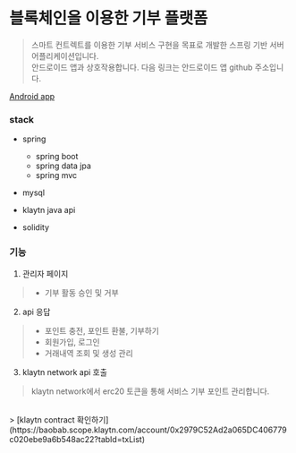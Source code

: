 # 블록체인을 이용한 기부 플랫폼

> 스마트 컨트렉트를 이용한 기부 서비스 구현을 목표로 개발한 스프링 기반 서버 어플리케이션입니다.
> <br>안드로이드 앱과 상호작용합니다. 다음 링크는 안드로이드 앱 github 주소입니다.

[Android app](https://github.com/PParkcode/Capston)

### stack
* spring 
  * spring boot
  * spring data jpa
  * spring mvc

* mysql
* klaytn java api
* solidity


### 기능
1. 관리자 페이지
>    * 기부 활동 승인 및 거부
   
2. api 응답
>   * 포인트 충전, 포인트 환불, 기부하기
>   * 회원가입, 로그인
>   * 거래내역 조회 및 생성 관리

3. klaytn network api 호출

> klaytn network에서 erc20 토큰을 통해 서비스 기부 포인트 관리합니다.
<br>
> [klaytn contract 확인하기](https://baobab.scope.klaytn.com/account/0x2979C52Ad2a065DC406779c020ebe9a6b548ac22?tabId=txList)
